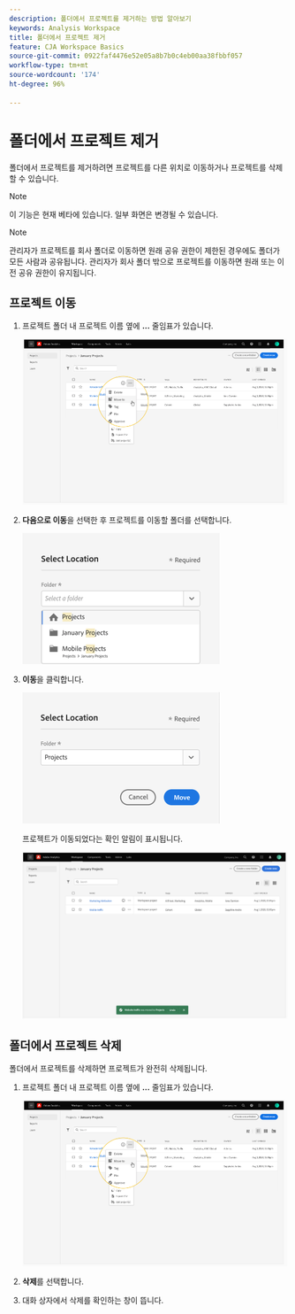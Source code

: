 ```yaml
---
description: 폴더에서 프로젝트를 제거하는 방법 알아보기
keywords: Analysis Workspace
title: 폴더에서 프로젝트 제거
feature: CJA Workspace Basics
source-git-commit: 0922faf4476e52e05a8b7b0c4eb00aa38fbbf057
workflow-type: tm+mt
source-wordcount: '174'
ht-degree: 96%

---
```



# 폴더에서 프로젝트 제거

폴더에서 프로젝트를 제거하려면 프로젝트를 다른 위치로 이동하거나 프로젝트를 삭제할 수 있습니다.

>[!NOTE]
>
>이 기능은 현재 베타에 있습니다. 일부 화면은 변경될 수 있습니다.

>[!NOTE]
>
>관리자가 프로젝트를 회사 폴더로 이동하면 원래 공유 권한이 제한된 경우에도 폴더가 모든 사람과 공유됩니다. 관리자가 회사 폴더 밖으로 프로젝트를 이동하면 원래 또는 이전 공유 권한이 유지됩니다.

## 프로젝트 이동

1. 프로젝트 폴더 내 프로젝트 이름 옆에 **...** 줄임표가 있습니다.

   ![](/help/analysis-workspace/build-workspace-project/assets/move1.png)

1. **다음으로 이동**&#x200B;을 선택한 후 프로젝트를 이동할 폴더를 선택합니다.

   ![](/help/analysis-workspace/build-workspace-project/assets/move-select-location.png)

1. **이동**&#x200B;을 클릭합니다.

   ![](/help/analysis-workspace/build-workspace-project/assets/move-click-move.png)

   프로젝트가 이동되었다는 확인 알림이 표시됩니다.

   ![](/help/analysis-workspace/build-workspace-project/assets/move-project-moved.png)

## 폴더에서 프로젝트 삭제

폴더에서 프로젝트를 삭제하면 프로젝트가 완전히 삭제됩니다.

1. 프로젝트 폴더 내 프로젝트 이름 옆에 **...** 줄임표가 있습니다.

   ![](/help/analysis-workspace/build-workspace-project/assets/move1.png)

1. **삭제**&#x200B;를 선택합니다.

1. 대화 상자에서 삭제를 확인하는 창이 뜹니다.
